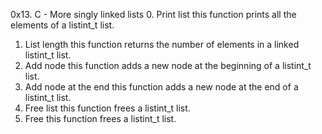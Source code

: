 0x13. C - More singly linked lists
0. Print list
this function prints all the elements of a listint_t list.
1. List length
this function returns the number of elements in a linked listint_t list.
2. Add node
this function adds a new node at the beginning of a listint_t list.
3. Add node at the end
this function adds a new node at the end of a listint_t list.
4. Free list
this function  frees a listint_t list.
5. Free
this function frees a listint_t list.
